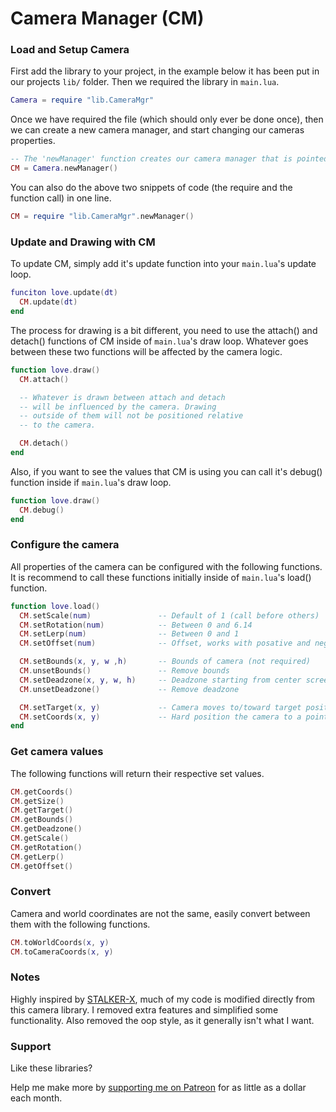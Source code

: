 # Camera Manager (CM)

### Load and Setup Camera

First add the library to your project, in the example below it has been put in our projects `lib/` folder. Then we required the library in `main.lua`.

```lua
Camera = require "lib.CameraMgr"
```

Once we have required the file (which should only ever be done once), then we can create a new camera manager, and start changing our cameras properties.

```lua
-- The 'newManager' function creates our camera manager that is pointed to by the variable 'CM'.
CM = Camera.newManager()
```

You can also do the above two snippets of code (the require and the function call) in one line.

```lua
CM = require "lib.CameraMgr".newManager()
```

### Update and Drawing with CM

To update CM, simply add it's update function into your `main.lua`'s update loop.

```lua
funciton love.update(dt)
  CM.update(dt)
end
```

The process for drawing is a bit different, you need to use the attach() and detach() functions of CM inside of `main.lua`'s draw loop. Whatever goes between these two functions will be affected by the camera logic.

```lua
function love.draw()
  CM.attach()

  -- Whatever is drawn between attach and detach
  -- will be influenced by the camera. Drawing
  -- outside of them will not be positioned relative
  -- to the camera.

  CM.detach()
end
```

Also, if you want to see the values that CM is using you can call it's debug() function inside if `main.lua`'s draw loop.

```lua
function love.draw()
  CM.debug()
end
```

### Configure the camera

All properties of the camera can be configured with the following functions. It is recommend to call these functions initially inside of `main.lua`'s load() function.

```lua
function love.load()
  CM.setScale(num)               -- Default of 1 (call before others)
  CM.setRotation(num)            -- Between 0 and 6.14
  CM.setLerp(num)                -- Between 0 and 1
  CM.setOffset(num)              -- Offset, works with posative and negative numbers

  CM.setBounds(x, y, w ,h)       -- Bounds of camera (not required)
  CM.unsetBounds()               -- Remove bounds
  CM.setDeadzone(x, y, w, h)     -- Deadzone starting from center screen
  CM.unsetDeadzone()             -- Remove deadzone

  CM.setTarget(x, y)             -- Camera moves to/toward target position
  CM.setCoords(x, y)             -- Hard position the camera to a point
end
```

### Get camera values

The following functions will return their respective set values.

```lua
CM.getCoords()
CM.getSize()
CM.getTarget()
CM.getBounds()
CM.getDeadzone()
CM.getScale()
CM.getRotation()
CM.getLerp()
CM.getOffset()
```

### Convert

Camera and world coordinates are not the same, easily convert between them with the following functions.

```lua
CM.toWorldCoords(x, y)
CM.toCameraCoords(x, y)
```

### Notes

Highly inspired by [STALKER-X](https://github.com/adnzzzzZ/STALKER-X), much of my code is modified directly from this camera library. I removed extra features and simplified some functionality. Also removed the oop style, as it generally isn't what I want.

### Support

Like these libraries?

Help me make more by [supporting me on Patreon](https://www.patreon.com/V3X3D) for as little as a dollar each month.
